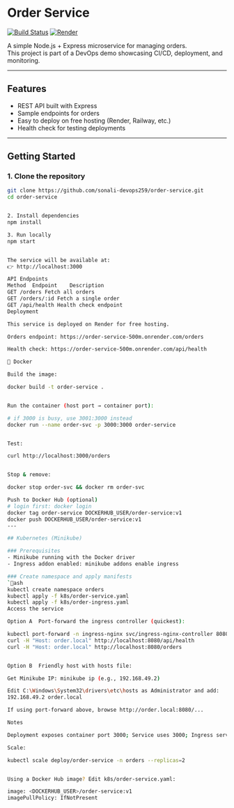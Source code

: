 # Order Service

[![Build Status](https://img.shields.io/badge/build-passing-brightgreen)]()
[![Render](https://img.shields.io/badge/render-live-blue)](https://order-service-500m.onrender.com/orders)

A simple Node.js + Express microservice for managing orders.  
This project is part of a DevOps demo showcasing CI/CD, deployment, and monitoring.

---

## Features
- REST API built with Express
- Sample endpoints for orders
- Easy to deploy on free hosting (Render, Railway, etc.)
- Health check for testing deployments

---

## Getting Started

### 1. Clone the repository
```bash
git clone https://github.com/sonali-devops259/order-service.git
cd order-service


2. Install dependencies
npm install

3. Run locally
npm start


The service will be available at:
👉 http://localhost:3000

API Endpoints
Method	Endpoint	Description
GET	/orders	Fetch all orders
GET	/orders/:id	Fetch a single order
GET	/api/health	Health check endpoint
Deployment

This service is deployed on Render for free hosting.

Orders endpoint: https://order-service-500m.onrender.com/orders

Health check: https://order-service-500m.onrender.com/api/health

🐳 Docker

Build the image:

docker build -t order-service .


Run the container (host port → container port):

# if 3000 is busy, use 3001:3000 instead
docker run --name order-svc -p 3000:3000 order-service


Test:

curl http://localhost:3000/orders


Stop & remove:

docker stop order-svc && docker rm order-svc

Push to Docker Hub (optional)
# login first: docker login
docker tag order-service DOCKERHUB_USER/order-service:v1
docker push DOCKERHUB_USER/order-service:v1
---

## Kubernetes (Minikube)

### Prerequisites
- Minikube running with the Docker driver
- Ingress addon enabled: minikube addons enable ingress

### Create namespace and apply manifests
`ash
kubectl create namespace orders
kubectl apply -f k8s/order-service.yaml
kubectl apply -f k8s/order-ingress.yaml
Access the service

Option A  Port-forward the ingress controller (quickest):

kubectl port-forward -n ingress-nginx svc/ingress-nginx-controller 8080:80
curl -H "Host: order.local" http://localhost:8080/api/health
curl -H "Host: order.local" http://localhost:8080/orders


Option B  Friendly host with hosts file:

Get Minikube IP: minikube ip (e.g., 192.168.49.2)

Edit C:\Windows\System32\drivers\etc\hosts as Administrator and add:
192.168.49.2 order.local

If using port-forward above, browse http://order.local:8080/...

Notes

Deployment exposes container port 3000; Service uses 3000; Ingress serves on 80.

Scale:

kubectl scale deploy/order-service -n orders --replicas=2


Using a Docker Hub image? Edit k8s/order-service.yaml:

image: <DOCKERHUB_USER>/order-service:v1
imagePullPolicy: IfNotPresent


